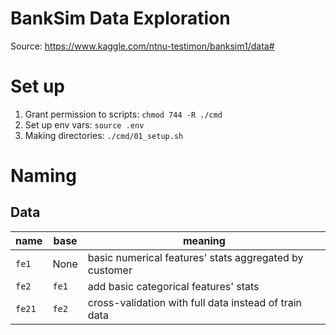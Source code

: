 # BankSim Data Exploration
Source: https://www.kaggle.com/ntnu-testimon/banksim1/data#

# Set up
1. Grant permission to scripts: `chmod 744 -R ./cmd`
2. Set up env vars: `source .env`
3. Making directories: `./cmd/01_setup.sh`

# Naming
## Data
|name|base|meaning|
|---|---|---|
|`fe1`|None|basic numerical features' stats aggregated by customer|
|`fe2`|`fe1`|add basic categorical features' stats|
|`fe21`|`fe2`|cross-validation with full data instead of train data|
